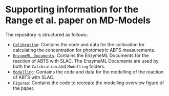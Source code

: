 # Supporting information for the Range et al. paper on MD-Models

The repository is structured as follows:

- [`Calibration`](Calibration): Contains the code and data for the calibration for calculating the concentration for photometric ABTS measurements.
- [`EnzymeML_Documents`](EnzymeML_Documents): Contains the EnzymeML Documents for the reaction of ABTS with SLAC. The EnzymeML Documents are used by both the `Calibration` and `Modelling` folders.
- [`Modelling`](Modelling): Contains the code and data for the modelling of the reaction of ABTS with SLAC.
- [`Figures`](Figures): Contains the code to recreate the modelling overview figure of the paper.